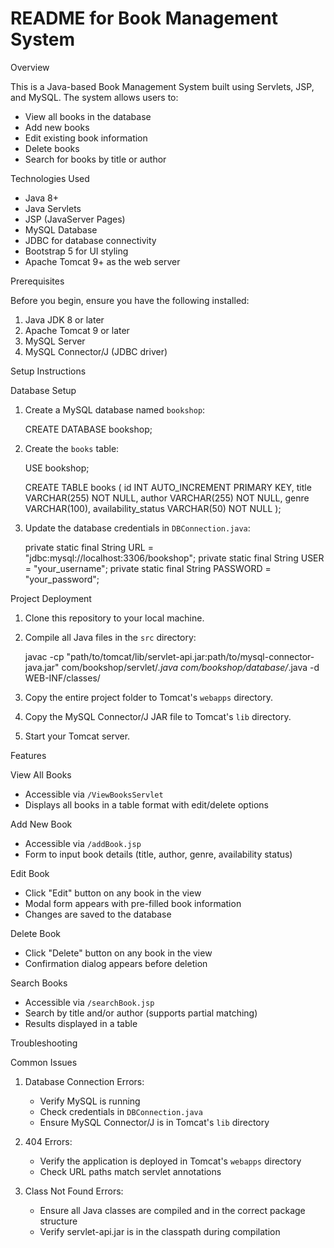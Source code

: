 # README for Book Management System

Overview

This is a Java-based Book Management System built using Servlets, JSP, and MySQL. The system allows users to:

- View all books in the database
- Add new books
- Edit existing book information
- Delete books
- Search for books by title or author

Technologies Used

- Java 8+
- Java Servlets
- JSP (JavaServer Pages)
- MySQL Database
- JDBC for database connectivity
- Bootstrap 5 for UI styling
- Apache Tomcat 9+ as the web server

Prerequisites

Before you begin, ensure you have the following installed:

1. Java JDK 8 or later
2. Apache Tomcat 9 or later
3. MySQL Server
4. MySQL Connector/J (JDBC driver)

Setup Instructions

Database Setup

1. Create a MySQL database named `bookshop`:

   
   CREATE DATABASE bookshop;


2. Create the `books` table:

   
   USE bookshop;

   CREATE TABLE books (
       id INT AUTO_INCREMENT PRIMARY KEY,
       title VARCHAR(255) NOT NULL,
       author VARCHAR(255) NOT NULL,
       genre VARCHAR(100),
       availability_status VARCHAR(50) NOT NULL
   );
   

3. Update the database credentials in `DBConnection.java`:

   
   private static final String URL = "jdbc:mysql://localhost:3306/bookshop";
   private static final String USER = "your_username"; 
   private static final String PASSWORD = "your_password";
   
 Project Deployment

1. Clone this repository to your local machine.

2. Compile all Java files in the `src` directory:

   
   javac -cp "path/to/tomcat/lib/servlet-api.jar:path/to/mysql-connector-java.jar" com/bookshop/servlet/*.java com/bookshop/database/*.java -d WEB-INF/classes/
   

3. Copy the entire project folder to Tomcat's `webapps` directory.

4. Copy the MySQL Connector/J JAR file to Tomcat's `lib` directory.

5. Start your Tomcat server.

Features

View All Books

- Accessible via `/ViewBooksServlet`
- Displays all books in a table format with edit/delete options

Add New Book

- Accessible via `/addBook.jsp`
- Form to input book details (title, author, genre, availability status)

 Edit Book

- Click "Edit" button on any book in the view
- Modal form appears with pre-filled book information
- Changes are saved to the database

Delete Book

- Click "Delete" button on any book in the view
- Confirmation dialog appears before deletion

Search Books

- Accessible via `/searchBook.jsp`
- Search by title and/or author (supports partial matching)
- Results displayed in a table

Troubleshooting

 Common Issues

1. Database Connection Errors:

   - Verify MySQL is running
   - Check credentials in `DBConnection.java`
   - Ensure MySQL Connector/J is in Tomcat's `lib` directory

2. 404 Errors:

   - Verify the application is deployed in Tomcat's `webapps` directory
   - Check URL paths match servlet annotations

3. Class Not Found Errors:

   - Ensure all Java classes are compiled and in the correct package structure
   - Verify servlet-api.jar is in the classpath during compilation
